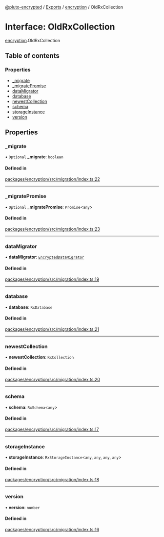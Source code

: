 [@pluto-encrypted](../README.md) / [Exports](../modules.md) / [encryption](../modules/encryption.md) / OldRxCollection

# Interface: OldRxCollection

[encryption](../modules/encryption.md).OldRxCollection

## Table of contents

### Properties

- [\_migrate](encryption.OldRxCollection.md#_migrate)
- [\_migratePromise](encryption.OldRxCollection.md#_migratepromise)
- [dataMigrator](encryption.OldRxCollection.md#datamigrator)
- [database](encryption.OldRxCollection.md#database)
- [newestCollection](encryption.OldRxCollection.md#newestcollection)
- [schema](encryption.OldRxCollection.md#schema)
- [storageInstance](encryption.OldRxCollection.md#storageinstance)
- [version](encryption.OldRxCollection.md#version)

## Properties

### \_migrate

• `Optional` **\_migrate**: `boolean`

#### Defined in

[packages/encryption/src/migration/index.ts:22](https://github.com/atala-community-projects/pluto-encrypted/blob/6ccfad9/packages/encryption/src/migration/index.ts#L22)

___

### \_migratePromise

• `Optional` **\_migratePromise**: `Promise`\<`any`\>

#### Defined in

[packages/encryption/src/migration/index.ts:23](https://github.com/atala-community-projects/pluto-encrypted/blob/6ccfad9/packages/encryption/src/migration/index.ts#L23)

___

### dataMigrator

• **dataMigrator**: [`EncryptedDataMigrator`](../classes/encryption.EncryptedDataMigrator.md)

#### Defined in

[packages/encryption/src/migration/index.ts:19](https://github.com/atala-community-projects/pluto-encrypted/blob/6ccfad9/packages/encryption/src/migration/index.ts#L19)

___

### database

• **database**: `RxDatabase`

#### Defined in

[packages/encryption/src/migration/index.ts:21](https://github.com/atala-community-projects/pluto-encrypted/blob/6ccfad9/packages/encryption/src/migration/index.ts#L21)

___

### newestCollection

• **newestCollection**: `RxCollection`

#### Defined in

[packages/encryption/src/migration/index.ts:20](https://github.com/atala-community-projects/pluto-encrypted/blob/6ccfad9/packages/encryption/src/migration/index.ts#L20)

___

### schema

• **schema**: `RxSchema`\<`any`\>

#### Defined in

[packages/encryption/src/migration/index.ts:17](https://github.com/atala-community-projects/pluto-encrypted/blob/6ccfad9/packages/encryption/src/migration/index.ts#L17)

___

### storageInstance

• **storageInstance**: `RxStorageInstance`\<`any`, `any`, `any`, `any`\>

#### Defined in

[packages/encryption/src/migration/index.ts:18](https://github.com/atala-community-projects/pluto-encrypted/blob/6ccfad9/packages/encryption/src/migration/index.ts#L18)

___

### version

• **version**: `number`

#### Defined in

[packages/encryption/src/migration/index.ts:16](https://github.com/atala-community-projects/pluto-encrypted/blob/6ccfad9/packages/encryption/src/migration/index.ts#L16)
